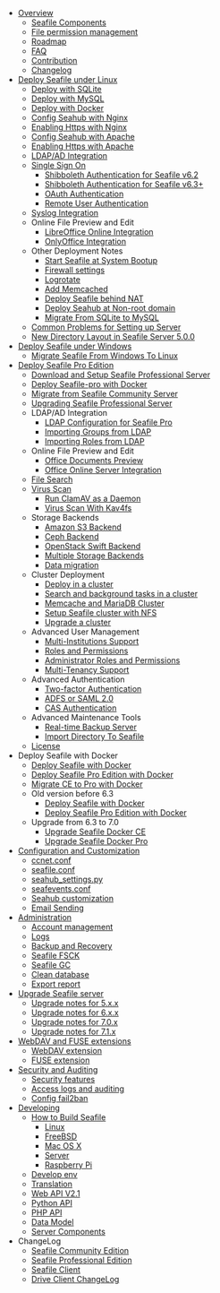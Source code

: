 * [Overview](overview/README.md)
  * [Seafile Components](overview/components.md)
  * [File permission management](overview/file_permission_management.md)
  * [Roadmap](roadmap.md)
  * [FAQ](faq.md)
  * [Contribution](contribution.md)
  * [Changelog](changelog.md)
* [Deploy Seafile under Linux](deploy/README.md)
  * [Deploy with SQLite](deploy/using_sqlite.md)
  * [Deploy with MySQL](deploy/using_mysql.md)
  * [Deploy with Docker](deploy/deploy_with_docker.md)
  * [Config Seahub with Nginx](deploy/deploy_with_nginx.md)
  * [Enabling Https with Nginx](deploy/https_with_nginx.md)
  * [Config Seahub with Apache](deploy/deploy_with_apache.md)
  * [Enabling Https with Apache](deploy/https_with_apache.md)
  * [LDAP/AD Integration](deploy/using_ldap.md)
  * [Single Sign On](deploy/single_sign_on.md)
    * [Shibboleth Authentication for Seafile v6.2](deploy/shibboleth_config.md)
    * [Shibboleth Authentication for Seafile v6.3+](deploy/shibboleth_config_v6.3.md)
    * [OAuth Authentication](deploy/oauth.md)
    * [Remote User Authentication](deploy/remote_user.md)
  * [Syslog Integration](deploy/using_syslog.md)
  * Online File Preview and Edit
    * [LibreOffice Online Integration](deploy/libreoffice_online.md)
    * [OnlyOffice Integration](deploy/only_office.md)
  * Other Deployment Notes
    * [Start Seafile at System Bootup](deploy/start_seafile_at_system_bootup.md)
    * [Firewall settings](deploy/using_firewall.md)
    * [Logrotate](deploy/using_logrotate.md)
    * [Add Memcached](deploy/add_memcached.md)
    * [Deploy Seafile behind NAT](deploy/deploy_seafile_behind_nat.md)
    * [Deploy Seahub at Non-root domain](deploy/deploy_seahub_at_non-root_domain.md)
    * [Migrate From SQLite to MySQL](deploy/migrate_from_sqlite_to_mysql.md)
  * [Common Problems for Setting up Server](faq.md)
  * [New Directory Layout in Seafile Server 5.0.0](deploy/new_directory_layout_5_0_0.md)
* [Deploy Seafile under Windows](deploy_windows/deploy_with_windows.md)
  * [Migrate Seafile From Windows To Linux](deploy_windows/migrate_from_win_to_linux.md)
* [Deploy Seafile Pro Edition](deploy_pro/README.md)
  * [Download and Setup Seafile Professional Server](deploy_pro/download_and_setup_seafile_professional_server.md)
  * [Deploy Seafile-pro with Docker](deploy_pro/deploy_with_docker.md)
  * [Migrate from Seafile Community Server](deploy_pro/migrate_from_seafile_community_server.md)
  * [Upgrading Seafile Professional Server](deploy_pro/upgrading_seafile_professional_server.md)
  * LDAP/AD Integration
    * [LDAP Configuration for Seafile Pro](deploy_pro/using_ldap_pro.md)
    * [Importing Groups from LDAP](deploy_pro/ldap_group_sync.md)
    * [Importing Roles from LDAP](deploy_pro/ldap_role_sync.md)
  * Online File Preview and Edit
    * [Office Documents Preview](deploy_pro/office_documents_preview.md)
    * [Office Online Server Integration](deploy_pro/office_web_app.md)
  * [File Search](deploy_pro/details_about_file_search.md)
  * [Virus Scan](deploy_pro/virus_scan.md)
    * [Run ClamAV as a Daemon](deploy_pro/deploy_clamav_as_daemon.md)
    * [Virus Scan With Kav4fs](deploy_pro/virus_scan_with_kav4fs.md)
  * Storage Backends
    * [Amazon S3 Backend](deploy_pro/setup_with_amazon_s3.md)
    * [Ceph Backend](deploy_pro/setup_with_ceph.md)
    * [OpenStack Swift Backend](deploy_pro/setup_with_swift.md)
    * [Multiple Storage Backends](deploy_pro/multiple_storage_backends.md)
    * [Data migration](deploy_pro/migrate.md)
  * Cluster Deployment
    * [Deploy in a cluster](deploy_pro/deploy_in_a_cluster.md)
    * [Search and background tasks in a cluster](deploy_pro/enable_search_and_background_tasks_in_a_cluster.md)
    * [Memcache and MariaDB Cluster](deploy_pro/memcached_mariadb_cluster.md)
    * [Setup Seafile cluster with NFS](deploy_pro/setup_seafile_cluster_with_nfs.md)
    * [Upgrade a cluster](deploy_pro/upgrade_a_cluster.md)
  * Advanced User Management
    * [Multi-Institutions Support](deploy_pro/multi_institutions.md)
    * [Roles and Permissions](deploy_pro/roles_permissions.md)
    * [Administrator Roles and Permissions](deploy_pro/admin_roles_permissions.md)
    * [Multi-Tenancy Support](deploy_pro/multi_tenancy.md)
  * Advanced Authentication
    * [Two-factor Authentication](deploy_pro/two_factor_authentication.md)
    * [ADFS or SAML 2.0](deploy_pro/adfs.md)
    * [CAS Authentication](deploy_pro/cas.md)
  * Advanced Maintenance Tools
    * [Real-time Backup Server](deploy_pro/real_time_backup.md)
    * [Import Directory To Seafile](deploy_pro/seaf_import.md)
  * [License](deploy_pro/seafile_professional_sdition_software_license_agreement.md)
* Deploy Seafile with Docker
  * [Deploy Seafile with Docker](<docker/deploy seafile with docker.md>)
  * [Deploy Seafile Pro Edition with Docker](<docker/pro-edition/Deploy Seafile-pro with Docker.md>)
  * [Migrate CE to Pro with Docker](<docker/pro-edition/Migrate CE to Pro with Docker.md>)
  * Old version before 6.3
    * [Deploy Seafile with Docker](deploy/deploy_with_docker.md)
    * [Deploy Seafile Pro Edition with Docker](deploy_pro/deploy_with_docker.md)
  * Upgrade from 6.3 to 7.0
    * [Upgrade Seafile Docker CE](<docker/6.3 upgrade to 7.0.md>)
    * [Upgrade Seafile Docker Pro](<docker/pro-edition/6.3 upgrade to 7.0.md>)
* [Configuration and Customization](config/README.md)
  * [ccnet.conf](config/ccnet-conf.md)
  * [seafile.conf](config/seafile-conf.md)
  * [seahub_settings.py](config/seahub_settings_py.md)
  * [seafevents.conf](config/seafevents-conf.md)
  * [Seahub customization](config/seahub_customization.md)
  * [Email Sending](config/sending_email.md)
* [Administration](maintain/README.md)
  * [Account management](maintain/account.md)
  * [Logs](maintain/logs.md)
  * [Backup and Recovery](maintain/backup_recovery.md)
  * [Seafile FSCK](maintain/seafile_fsck.md)
  * [Seafile GC](maintain/seafile_gc.md)
  * [Clean database](maintain/clean_database.md)
  * [Export report](maintain/export_report.md)
* [Upgrade Seafile server](upgrade/upgrade.md)
  * [Upgrade notes for 5.x.x](upgrade/upgrade_notes_for_5.x.x.md)
  * [Upgrade notes for 6.x.x](upgrade/upgrade_notes_for_6.x.x.md)
  * [Upgrade notes for 7.0.x](upgrade/upgrade_notes_for_7.0.x.md)
  * [Upgrade notes for 7.1.x](upgrade/upgrade_notes_for_7.1.x.md)
* [WebDAV and FUSE extensions](extension/README.md)
  * [WebDAV extension](extension/webdav.md)
  * [FUSE extension](extension/fuse.md)
* [Security and Auditing](security/README.md)
  * [Security features](security/security_features.md)
  * [Access logs and auditing](security/auditing.md)
  * [Config fail2ban](security/fail2ban.md)
* [Developing](develop/README.md)
  * [How to Build Seafile](build_seafile/README.md)
    * [Linux](build_seafile/linux.md)
    * [FreeBSD](build_seafile/freebsd.md)
    * [Mac OS X](build_seafile/osx.md)
    * [Server](build_seafile/server.md)
    * [Raspberry Pi](build_seafile/rpi.md)
  * [Develop env](develop/env.md)
  * [Translation](develop/translation.md)
  * [Web API V2.1](develop/web_api_v2.1.md)
  * [Python API](develop/python_api.md)
  * [PHP API](https://github.com/rene-s/Seafile-PHP-SDK)
  * [Data Model](develop/data_model.md)
  * [Server Components](develop/server-components.md)
* ChangeLog
  * [Seafile Community Edition](changelog/server-changelog.md)
  * [Seafile Professional Edition](changelog/changelog-for-seafile-professional-server.md)
  * [Seafile Client](changelog/client-changelog.md)
  * [Drive Client ChangeLog](changelog/drive-client-changelog.md)


